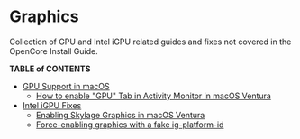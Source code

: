 # Graphics
Collection of GPU and Intel iGPU related guides and fixes not covered in the OpenCore Install Guide.

**TABLE of CONTENTS**

- [GPU Support in macOS](https://github.com/5T33Z0/OC-Little-Translated/tree/main/11_Graphics/GPU)
	- [How to enable "GPU" Tab in Activity Monitor in macOS Ventura](https://github.com/5T33Z0/OC-Little-Translated/tree/main/11_Graphics/GPU_Tab)
- [Intel iGPU Fixes](https://github.com/5T33Z0/OC-Little-Translated/tree/main/11_Graphics/iGPU)
	- [Enabling Skylage Graphics in macOS Ventura](https://github.com/5T33Z0/OC-Little-Translated/tree/main/11_Graphics/iGPU/Skylake_Spoofing_macOS13)
	- [Force-enabling graphics with a fake ig-platform-id](https://github.com/5T33Z0/OC-Little-Translated/blob/main/11_Graphics/iGPU/Fake_ig-platform-id.md)
